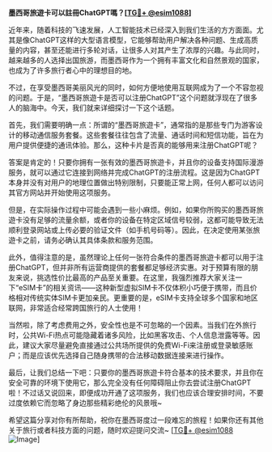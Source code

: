 **墨西哥旅遊卡可以註冊ChatGPT嗎？[[TG💪+ @esim1088](https://t.me/s/esim1088)]**

近年来，随着科技的飞速发展，人工智能技术已经深入到我们生活的方方面面。尤其是像ChatGPT这样的大型语言模型，它能够帮助用户解决各种问题、生成高质量的内容，甚至还能进行多轮对话，让很多人对其产生了浓厚的兴趣。与此同时，越来越多的人选择出国旅游，而墨西哥作为一个拥有丰富文化和自然景观的国家，也成为了许多旅行者心中的理想目的地。

不过，在享受墨西哥美丽风光的同时，如何方便地使用互联网成为了一个不容忽视的问题。于是，“墨西哥旅遊卡是否可以注册ChatGPT”这个问题就浮现在了很多人的脑海中。今天，我们就来详细探讨一下这个话题。

首先，我们需要明确一点：所谓的“墨西哥旅遊卡”，通常指的是那些专门为游客设计的移动通信服务套餐。这些套餐往往包含了流量、通话时间和短信功能，旨在为用户提供便捷的通讯体验。那么，这种卡片是否真的能够用来注册ChatGPT呢？

答案是肯定的！只要你拥有一张有效的墨西哥旅遊卡，并且你的设备支持国际漫游服务，就可以通过它连接到网络并完成ChatGPT的注册流程。这是因为ChatGPT本身并没有对用户的地理位置做出特别限制，只要能正常上网，任何人都可以访问其官方网站并开始使用这项服务。

但是，在实际操作过程中可能会遇到一些小麻烦。例如，如果你所购买的墨西哥旅遊卡没有足够的流量余额，或者你的设备在特定区域信号较弱，这都可能导致无法顺利登录网站或上传必要的验证文件（如手机号码等）。因此，在决定使用某张旅遊卡之前，请务必确认其具体条款和服务范围。

此外，值得注意的是，虽然理论上任何一张符合条件的墨西哥旅遊卡都可以用于注册ChatGPT，但并非所有运营商提供的套餐都足够经济实惠。对于预算有限的朋友来说，挑选性价比最高的产品至关重要。在这里，我强烈推荐大家关注一下“eSIM卡”的相关资讯——这种新型虚拟SIM卡不仅体积小巧便于携带，而且价格相对传统实体SIM卡更加亲民。更重要的是，eSIM卡支持全球多个国家和地区联网，非常适合经常跨国旅行的人士使用！

当然啦，除了考虑费用之外，安全性也是不可忽略的一个因素。当我们在外旅行时，公共Wi-Fi热点可能隐藏着诸多风险，比如黑客攻击、个人信息泄露等等。因此，建议大家尽量避免直接通过公共场所提供的免费Wi-Fi来注册或登录敏感账户；而是应该优先选择自己随身携带的合法移动数据连接来进行操作。

最后，让我们总结一下吧：只要你的墨西哥旅遊卡符合基本的技术要求，并且你在安全可靠的环境下使用它，那么完全没有任何障碍阻止你去尝试注册ChatGPT啦！不过话又说回来，即便成功开通了这项服务，我们也应该合理安排时间，不要过度依赖它而忽略了身边那些精彩绝伦的风景哦~

希望这篇分享对你有所帮助，祝你在墨西哥度过一段难忘的旅程！如果你还有其他关于旅行或者科技方面的问题，随时欢迎提问交流~ [[TG💪+ @esim1088](https://t.me/s/esim1088) ![Image](https://i.postimg.cc/4NQfJmqS/Snipaste-2025-05-13-00-14-12.png)]